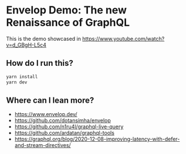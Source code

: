 # Envelop Demo: The new Renaissance of GraphQL

This is the demo showcased in https://www.youtube.com/watch?v=d_GBgH-L5c4

## How do I run this?

```bash
yarn install
yarn dev
```

## Where can I lean more?

- https://www.envelop.dev/
- https://github.com/dotansimha/envelop
- https://github.com/n1ru4l/graphql-live-query
- https://github.com/ardatan/graphql-tools
- https://graphql.org/blog/2020-12-08-improving-latency-with-defer-and-stream-directives/
